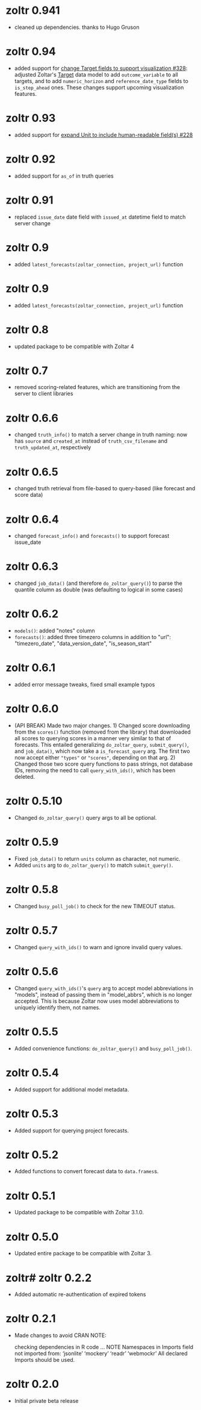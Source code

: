 # zoltr 0.941
- cleaned up dependencies. thanks to Hugo Gruson


# zoltr 0.94
- added support for [change Target fields to support visualization #328](https://github.com/reichlab/forecast-repository/issues/328): adjusted Zoltar's [Target](Targets.md) data model to add `outcome_variable` to all targets, and to add `numeric_horizon` and `reference_date_type` fields to `is_step_ahead` ones. These changes support upcoming visualization features.


# zoltr 0.93
- added support for [expand Unit to include human-readable field(s) #228](https://github.com/reichlab/forecast-repository/issues/228)


# zoltr 0.92
- added support for `as_of` in truth queries


# zoltr 0.91
- replaced `issue_date` date field with `issued_at` datetime field to match server change 


# zoltr 0.9
- added `latest_forecasts(zoltar_connection, project_url)` function


# zoltr 0.9
- added `latest_forecasts(zoltar_connection, project_url)` function


# zoltr 0.8
- updated package to be compatible with Zoltar 4


# zoltr 0.7
- removed scoring-related features, which are transitioning from the server to client libraries


# zoltr 0.6.6
- changed `truth_info()` to match a server change in truth naming: now has `source` and `created_at` instead  of
  `truth_csv_filename` and `truth_updated_at`, respectively


# zoltr 0.6.5
- changed truth retrieval from file-based to query-based (like forecast and score data)


# zoltr 0.6.4
- changed `forecast_info()` and `forecasts()` to support forecast issue_date


# zoltr 0.6.3
- changed `job_data()` (and therefore `do_zoltar_query()`) to parse the quantile column as double (was defaulting to
  logical in some cases)


# zoltr 0.6.2
- `models()`: added "notes" column
- `forecasts()`: added three timezero columns in addition to "url": "timezero_date", "data_version_date",
   "is_season_start"


# zoltr 0.6.1
- added error message tweaks, fixed small example typos


# zoltr 0.6.0
- (API BREAK) Made two major changes. 1) Changed score downloading from the `scores()` function (removed from the
  library) that downloaded all scores to querying scores in a manner very similar to that of forecasts. This
  entailed generalizing `do_zoltar_query`, `submit_query()`, and `job_data()`, which now take a `is_forecast_query` arg.
  The first two now accept either `"types"` or `"scores"`, depending on that arg. 2) Changed those two score query
  functions to pass strings, not database IDs, removing the need to call `query_with_ids()`, which has been deleted.


# zoltr 0.5.10
- Changed `do_zoltar_query()` query args to all be optional.


# zoltr 0.5.9
- Fixed `job_data()` to return `units` column as character, not numeric.
- Added `units` arg to `do_zoltar_query()` to match `submit_query()`.


# zoltr 0.5.8
- Changed `busy_poll_job()` to check for the new TIMEOUT status.


# zoltr 0.5.7
- Changed `query_with_ids()` to warn and ignore invalid query values.


# zoltr 0.5.6
- Changed `query_with_ids()`'s `query` arg to accept model abbreviations in "models", instead of passing them in
  "model_abbrs", which is no longer accepted. This is because Zoltar now uses model abbreviations to uniquely identify
  them, not names.


# zoltr 0.5.5
- Added convenience functions: `do_zoltar_query()` and `busy_poll_job()`.


# zoltr 0.5.4
- Added support for additional model metadata.


# zoltr 0.5.3
- Added support for querying project forecasts.


# zoltr 0.5.2
- Added functions to convert forecast data to `data.frames`s.


# zoltr 0.5.1
- Updated package to be compatible with Zoltar 3.1.0.


# zoltr 0.5.0
- Updated entire package to be compatible with Zoltar 3.


# zoltr# zoltr 0.2.2
- Added automatic re-authentication of expired tokens


# zoltr 0.2.1
- Made changes to avoid CRAN NOTE:

    checking dependencies in R code ... NOTE
    Namespaces in Imports field not imported from:
    ‘jsonlite’ ‘mockery’ ‘readr’ ‘webmockr’
    All declared Imports should be used.


# zoltr 0.2.0
- Initial private beta release
